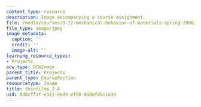 ```yaml
---
content_type: resource
description: Image accompanying a course assignment.
file: /media/courses/3-22-mechanical-behavior-of-materials-spring-2008/8d8cff3fe321e6d9ef5b0988febc1a39_thinfilms_2_4.jpg
file_type: image/jpeg
image_metadata:
  caption: ''
  credit: ''
  image-alt: ''
learning_resource_types:
- Projects
ocw_type: OCWImage
parent_title: Projects
parent_type: CourseSection
resourcetype: Image
title: thinfilms_2_4
uid: 8d8cff3f-e321-e6d9-ef5b-0988febc1a39
---
```

